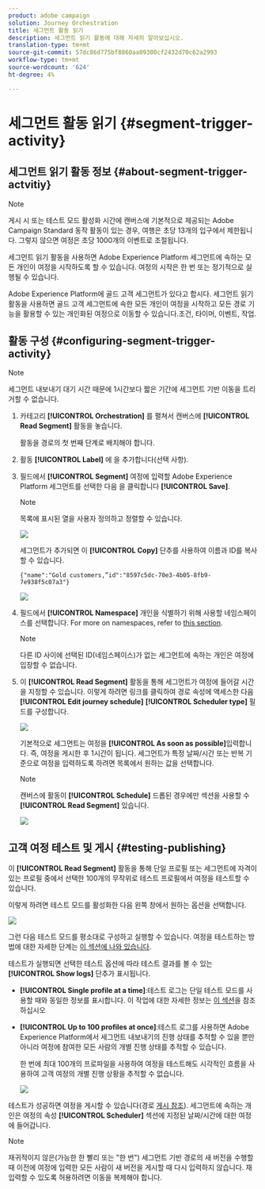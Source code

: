 ```yaml
---
product: adobe campaign
solution: Journey Orchestration
title: 세그먼트 활동 읽기
description: 세그먼트 읽기 활동에 대해 자세히 알아보십시오.
translation-type: tm+mt
source-git-commit: 57dc86d775bf8860aa09300cf2432d70c62a2993
workflow-type: tm+mt
source-wordcount: '624'
ht-degree: 4%

---
```



# 세그먼트 활동 읽기 {#segment-trigger-activity}

## 세그먼트 읽기 활동 정보 {#about-segment-trigger-actvitiy}

>[!NOTE]
>
>게시 시 또는 테스트 모드 활성화 시간에 캔버스에 기본적으로 제공되는 Adobe Campaign Standard 동작 활동이 있는 경우, 여행은 초당 13개의 입구에서 제한됩니다. 그렇지 않으면 여정은 초당 1000개의 이벤트로 조절됩니다.

세그먼트 읽기 활동을 사용하면 Adobe Experience Platform 세그먼트에 속하는 모든 개인이 여정을 시작하도록 할 수 있습니다. 여정의 시작은 한 번 또는 정기적으로 실행될 수 있습니다.

Adobe Experience Platform에 골드 고객 세그먼트가 있다고 합시다. 세그먼트 읽기 활동을 사용하면 골드 고객 세그먼트에 속한 모든 개인이 여정을 시작하고 모든 경로 기능을 활용할 수 있는 개인화된 여정으로 이동할 수 있습니다.조건, 타이머, 이벤트, 작업.

## 활동 구성 {#configuring-segment-trigger-activity}

>[!NOTE]
>
>세그먼트 내보내기 대기 시간 때문에 1시간보다 짧은 기간에 세그먼트 기반 이동을 트리거할 수 없습니다.

1. 카테고리 **[!UICONTROL Orchestration]** 를 펼쳐서 캔버스에 **[!UICONTROL Read Segment]** 활동을 놓습니다.

   활동을 경로의 첫 번째 단계로 배치해야 합니다.

1. 활동 **[!UICONTROL Label]** 에 을 추가합니다(선택 사항).

1. 필드에서 **[!UICONTROL Segment]** 여정에 입력할 Adobe Experience Platform 세그먼트를 선택한 다음 을 클릭합니다 **[!UICONTROL Save]**.

   >[!NOTE]
   >
   >목록에 표시된 열을 사용자 정의하고 정렬할 수 있습니다.

   ![](../assets/segment-trigger-segment-selection.png)

   세그먼트가 추가되면 이 **[!UICONTROL Copy]** 단추를 사용하여 이름과 ID를 복사할 수 있습니다.

   `{"name":"Gold customers,”id":"8597c5dc-70e3-4b05-8fb9-7e938f5c07a3"}`

   ![](../assets/segment-trigger-copy.png)

1. 필드에서 **[!UICONTROL Namespace]** 개인을 식별하기 위해 사용할 네임스페이스를 선택합니다. For more on namespaces, refer to [this section](../event/selecting-the-namespace.md).

   >[!NOTE]
   >
   >다른 ID 사이에 선택된 ID(네임스페이스)가 없는 세그먼트에 속하는 개인은 여정에 입장할 수 없습니다.

1. 이 **[!UICONTROL Read Segment]** 활동을 통해 세그먼트가 여정에 들어갈 시간을 지정할 수 있습니다. 이렇게 하려면 링크를 클릭하여 경로 속성에 액세스한 다음 **[!UICONTROL Edit journey schedule]** **[!UICONTROL Scheduler type]** 필드를 구성합니다.

   ![](../assets/segment-trigger-schedule.png)

   기본적으로 세그먼트는 여정을 **[!UICONTROL As soon as possible]**&#x200B;입력합니다. 즉, 여정을 게시한 후 1시간이 됩니다. 세그먼트가 특정 날짜/시간 또는 반복 기준으로 여정을 입력하도록 하려면 목록에서 원하는 값을 선택합니다.

   >[!NOTE]
   >
   >캔버스에 활동이 **[!UICONTROL Schedule]** 드롭된 경우에만 섹션을 사용할 수 **[!UICONTROL Read Segment]** 있습니다.

   ![](../assets/segment-trigger-properties.png)

## 고객 여정 테스트 및 게시 {#testing-publishing}

이 **[!UICONTROL Read Segment]** 활동을 통해 단일 프로필 또는 세그먼트에 자격이 있는 프로필 중에서 선택한 100개의 무작위로 테스트 프로필에서 여정을 테스트할 수 있습니다.

이렇게 하려면 테스트 모드를 활성화한 다음 왼쪽 창에서 원하는 옵션을 선택합니다.

![](../assets/segment-trigger-test-modes.png)

그런 다음 테스트 모드를 평소대로 구성하고 실행할 수 있습니다. 여정을 테스트하는 방법에 대한 자세한 단계는 [이 섹션에 나와 있습니다](../building-journeys/testing-the-journey.md).

테스트가 실행되면 선택한 테스트 옵션에 따라 테스트 결과를 볼 수 있는 **[!UICONTROL Show logs]** 단추가 표시됩니다.

* **[!UICONTROL Single profile at a time]**:테스트 로그는 단일 테스트 모드를 사용할 때와 동일한 정보를 표시합니다. 이 작업에 대한 자세한 정보는 [이 섹션](../building-journeys/testing-the-journey.md#viewing_logs)을 참조하십시오

* **[!UICONTROL Up to 100 profiles at once]**:테스트 로그를 사용하면 Adobe Experience Platform에서 세그먼트 내보내기의 진행 상태를 추적할 수 있을 뿐만 아니라 여정에 참여한 모든 사람의 개별 진행 상태를 추적할 수 있습니다.

   한 번에 최대 100개의 프로파일을 사용하여 여정을 테스트해도 시각적인 흐름을 사용하여 고객 여정의 개별 진행 상황을 추적할 수 없습니다.

   ![](../assets/read-segment-log.png)

테스트가 성공하면 여정을 게시할 수 있습니다(경로 [게시 참조](../building-journeys/publishing-the-journey.md)). 세그먼트에 속하는 개인은 여정의 속성 **[!UICONTROL Scheduler]** 섹션에 지정된 날짜/시간에 대한 여정에 들어갑니다.

>[!NOTE]
>
>재귀적이지 않은(가능한 한 빨리 또는 &quot;한 번&quot;) 세그먼트 기반 경로의 새 버전을 수행할 때 이전에 여정에 입력한 모든 사람이 새 버전을 게시할 때 다시 입력하지 않습니다. 재입력할 수 있도록 허용하려면 이동을 복제해야 합니다.
